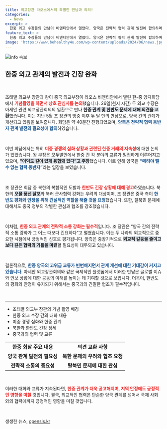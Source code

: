 ```yaml
---
title: 외교장관 라오스에서의 특별한 만남과 의의!
categories:
  - News
excerpt: >
  한중 외교 수장들의 만남이 비엔티안에서 열렸다. 양국은 전략적 협력 관계 발전에 합의하며, 북한의 도발과 미중 경쟁 속에서 긴밀한 소통 필요성을 강조했다.
feature_text: >
  한중 외교 수장들의 만남이 비엔티안에서 열렸다. 양국은 전략적 협력 관계 발전에 합의하며, 북한의 도발과 미중 경쟁 속에서 긴밀한 소통 필요성을 강조했다.
image: 'https://www.behealthy4u.com/wp-content/uploads/2024/06/news.jpg'
---
```


<p><img src="https://www.behealthy4u.com/wp-content/uploads/2024/06/news.jpg" alt="info 속보" /></p>

<h2 data-ke-size="size26">한중 외교 관계의 발전과 긴장 완화</h2>

<p data-ke-size="size16">&nbsp;</p>

<p data-ke-size="size16">조태열 외교부 장관과 왕이 중국 외교부장이 라오스 비엔티안에서 열린 한-중 양자회담에서 <b><span style="color: #ee2323;">기념촬영을 하면서 상호 관심사를 논의</span></b>했습니다. 26일(현지 시간) 두 외교 수장은 아세안 관련 외교장관회의의 일환으로 만나 <b><span style="background-color: #21538527;">한중 관계 및 한반도 문제에 대해 의견을 교환</span></b>했습니다. 이는 지난 5월 조 장관의 방중 이후  두 달 만의 만남으로, 양국 간의 관계가 개선되고 있음을 보여줍니다. 회담은 약 40분간 진행되었으며, <b><span style="color: #1a5490;">양측은 전략적 협력 동반자 관계 발전의 필요성에 합의</span></b>하였습니다.</p>

<p data-ke-size="size16">&nbsp;</p>

<p data-ke-size="size16">이번 회담에서는 특히 <b><span style="color: #ee2323;">미중 경쟁의 심화 상황과 관련된 한중 거래의 지속성</span></b>에 대한 논의가 있었습니다. 왕 부장은 모두발언에서 한중 간 각 분야의 교류가 밀접하게 이루어지고 있으며, <b><span style="background-color: #21538527;">“이익도 깊이 있게 융합돼 있다”고 주장</span></b>했습니다. 이로 인해 양국은 <b><span style="color: #1a5490;">“떼려야 뗄 수 없는 협력 동반자”</span></b>라는 입장을 보였습니다.</p>

<p data-ke-size="size16">&nbsp;</p>

<p data-ke-size="size16">조 장관은 회담 중 북한의 복합적인 도발과 <b><span style="color: #ee2323;">한반도 긴장 상황에 대해 경고</span></b>하였습니다. 북한의 <b><span style="background-color: #21538527;">오물 풍선 살포</span></b>와 북러 군사협력 강화는 우려의 대상이며, 조 장관은 중국 측이 <b><span style="color: #1a5490;">한반도 평화와 안정을 위해 건설적인 역할을 해줄 것을 요청</span></b>했습니다. 또한, 탈북민 문제에 대해서도 중국 정부의 각별한 관심과 협조를 강조했습니다.</p>

<p data-ke-size="size16">&nbsp;</p>

<p data-ke-size="size16">이처럼, <b><span style="color: #ee2323;">한중 외교 관계의 전략적 소통 강화는 필수적</span></b>입니다. 조 장관은 “양국 간의 전략적 소통 강화가 그 어느 때보다 긴요하다”고 펼쳤습니다. 이는 두 나라의 외교적으로 중요한 시점에서 긍정적인 신호로 평가됩니다. 양측은 중장기적으로 <b><span style="background-color: #21538527;">외교적 갈등을 줄이고 보다 깊은 협력의 기틀을 마련</span></b>할 필요성이 대두되고 있습니다.</p>

<p data-ke-size="size16">&nbsp;</p>

<p data-ke-size="size16">결론적으로, <b><span style="color: #1a5490;">한중 양국의 고위급 교류가 빈번해지면서 관계 개선에 대한 기대감이 커지고 있습니다</span></b>. 아세안 외교장관회의와 같은 국제적인 플랫폼에서 이러한 만남은 글로벌 이슈와 안보 상황에 대한 공동의 이해를 높이는 데 기여할 것으로 보입니다. 더욱이, 한반도의 평화와 안정이 유지되기 위해서는 중국과의 긴밀한 협조가 필수적입니다.</p>

<p data-ke-size="size16">&nbsp;</p>

<hr>

<ul>
  <li>조태열 외교부 장관의 기념 촬영 배경</li>
  <li>한중 외교 수장 간의 대화 내용</li>
  <li>미중 경쟁 심화와 한중 관계</li>
  <li>북한과 한반도 긴장 정세</li>
  <li>중국과의 협력 및 교류</li>
</ul>

<table style="width: 100%;">
    <tr>
        <td style="text-align: center; height: 17px;"><b>한중 회담 주요 내용</b></td>
        <td style="text-align: center; height: 17px;"><b>의견 교환 사항</b></td>
    </tr>
    <tr>
        <td style="text-align: center; height: 17px;"><b>양국 관계 발전의 필요성</b></td>
        <td style="text-align: center; height: 17px;"><b>북한 문제의 우려와 협조 요청</b></td>
    </tr>
    <tr>
        <td style="text-align: center; height: 17px;"><b>전략적 소통의 중요성</b></td>
        <td style="text-align: center; height: 17px;"><b>탈북민 문제에 대한 관심</b></td>
    </tr>
</table>

<p data-ke-size="size16">&nbsp;</p>

<p data-ke-size="size16">이러한 대화와 교류가 지속된다면, <b><span style="color: #ee2323;">한중 관계가 더욱 공고해지며, 지역 안정에도 긍정적인 영향을 미칠</span></b> 것입니다. 결국, 외교적인 협력은 단순한 양국 관계를 넘어서 국제 사회와의 협력에까지 긍정적인 영향을 미칠 것입니다.</p>

<p data-ke-size="size16">&nbsp;</p>
생생한 뉴스, <a href="https://opensis.kr" rel="dofollow">opensis.kr</a>


